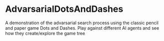 # AdvarsarialDotsAndDashes
 A demonstration of the advarsarial search process using the classic pencil and paper game Dots and Dashes. Play against different AI agents and see how they create/explore the game tree
